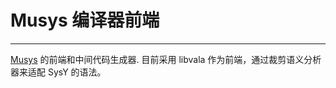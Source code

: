 # Musys 编译器前端

---

[Musys](https://github.com/medihbt/musys) 的前端和中间代码生成器. 目前采用 libvala 作为前端，通过裁剪语义分析器来适配 SysY 的语法。
